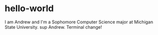 # hello-world
I am Andrew and I'm a Sophomore Computer Science major at Michigan State University.
sup Andrew.
Terminal change!
